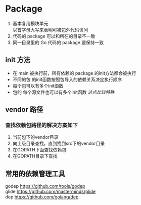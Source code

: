 # Package
1. 基本复用模块单元  
    以首字母大写来表明可被包外代码访问
2. 代码的 package 可以和所在的目录不一致
3. 同一目录里的 Go 代码的 package 要保持一致

## init 方法
* 在 main 被执行前，所有依赖的 package 的init方法都会被执行
* 不同的包 的init函数按照包导入的依赖关系决定执行顺序
* 每个包可以有多个init函数
* 包的 每个源文件也可以有多个init函数 *这点比较特殊*

## vendor 路径
### 查找依赖包路径的解决方案如下
1. 当前包下的vendor目录
2. 向上级目录查找，直到找到src下的vendor目录
3. 在GOPATH下面查找依赖包
4. 在GOPATH目录下查找

## 常用的依赖管理工具

godep https://github.com/tools/godep  
glide https://github.com/masterminds/glide  
dep https://github.com/golang/dep